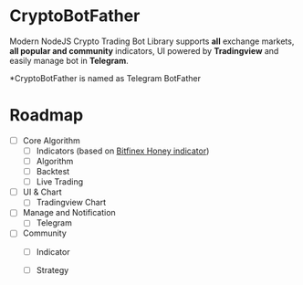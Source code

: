 # CryptoBotFather

Modern NodeJS Crypto Trading Bot Library supports
**all** exchange markets,
**all popular and community** indicators,
UI powered by **Tradingview** and easily manage bot in **Telegram**.

*CryptoBotFather is named as Telegram BotFather

# Roadmap

- [ ] Core Algorithm
  - [ ] Indicators (based on [Bitfinex Honey indicator](https://github.com/bitfinexcom/bfx-hf-indicators))
  - [ ] Algorithm
  - [ ] Backtest
  - [ ] Live Trading
- [ ] UI & Chart
  - [ ] Tradingview Chart
- [ ] Manage and Notification
  - [ ] Telegram
- [ ] Community
  - [ ] Indicator
  - [ ] Strategy




